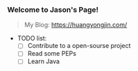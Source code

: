 ### Welcome to Jason's Page!
> My Blog: https://huangyongjin.com/

- TODO list:
  - [ ] Contribute to a open-sourse project
  - [ ] Read some PEPs
  - [ ] Learn Java
<!--
**doutv/doutv** is a ✨ _special_ ✨ repository because its `README.md` (this file) appears on your GitHub profile.

Here are some ideas to get you started:

- 🔭 I’m currently working on ...
- 🌱 I’m currently learning ...
- 👯 I’m looking to collaborate on ...
- 🤔 I’m looking for help with ...
- 💬 Ask me about ...
- 📫 How to reach me: ...
- 😄 Pronouns: ...
- ⚡ Fun fact: ...
-->
